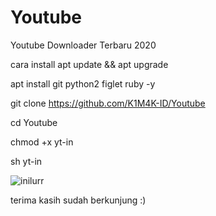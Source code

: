 # Youtube

Youtube Downloader Terbaru 2020

cara install apt update && apt upgrade

apt install git python2 figlet ruby -y

git clone https://github.com/K1M4K-ID/Youtube

cd Youtube

chmod +x yt-in

sh yt-in

![inilurr](https://user-images.githubusercontent.com/46388169/77060496-3c797a00-6a0b-11ea-875a-f127e768aa20.png)


terima kasih sudah berkunjung :)

                             
